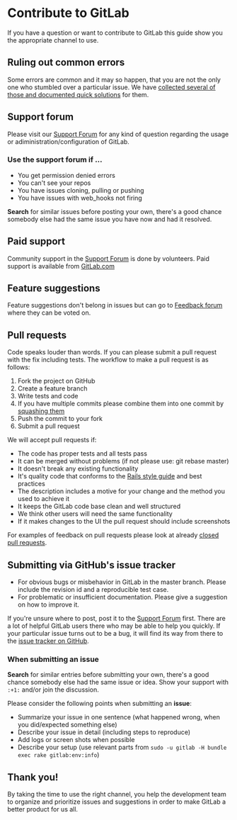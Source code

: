# Contribute to GitLab

If you have a question or want to contribute to GitLab this guide show you the appropriate channel to use.

## Ruling out common errors

Some errors are common and it may so happen, that you are not the only one who stumbled over a particular issue. We have [collected several of those and documented quick solutions](https://github.com/gitlabhq/gitlab-public-wiki/wiki/Trouble-Shooting-Guide) for them.

## Support forum

Please visit our [Support Forum](https://groups.google.com/forum/#!forum/gitlabhq) for any kind of question regarding the usage or adiministration/configuration of GitLab.

### Use the support forum if ...

* You get permission denied errors
* You can't see your repos
* You have issues cloning, pulling or pushing
* You have issues with web_hooks not firing

**Search** for similar issues before posting your own, there's a good chance somebody else had the same issue you have now and had it resolved.

## Paid support

Community support in the [Support Forum](https://groups.google.com/forum/#!forum/gitlabhq) is done by volunteers. Paid support is available from [GitLab.com](http://blog.gitlab.com/services/)

## Feature suggestions

Feature suggestions don't belong in issues but can go to [Feedback forum](http://gitlab.uservoice.com/forums/176466-general) where they can be voted on.

## Pull requests

Code speaks louder than words. If you can please submit a pull request with the fix including tests. The workflow to make a pull request is as follows:

1. Fork the project on GitHub
1. Create a feature branch
1. Write tests and code
1. If you have multiple commits please combine them into one commit by [squashing them](http://git-scm.com/book/en/Git-Tools-Rewriting-History#Squashing-Commits)
1. Push the commit to your fork
1. Submit a pull request

We will accept pull requests if:

* The code has proper tests and all tests pass
* It can be merged without problems (if not please use: git rebase master)
* It doesn't break any existing functionality
* It's quality code that conforms to the [Rails style guide](https://github.com/bbatsov/rails-style-guide) and best practices
* The description includes a motive for your change and the method you used to achieve it
* It keeps the GitLab code base clean and well structured
* We think other users will need the same functionality
* If it makes changes to the UI the pull request should include screenshots

For examples of feedback on pull requests please look at already [closed pull requests](https://github.com/gitlabhq/gitlabhq/pulls?direction=desc&page=1&sort=created&state=closed).

## Submitting via GitHub's issue tracker

* For obvious bugs or misbehavior in GitLab in the master branch. Please include the revision id and a reproducible test case.
* For problematic or insufficient documentation. Please give a suggestion on how to improve it.

If you're unsure where to post, post it to the [Support Forum](https://groups.google.com/forum/#!forum/gitlabhq) first.
There are a lot of helpful GitLab users there who may be able to help you quickly.
If your particular issue turns out to be a bug, it will find its way from there to the [issue tracker on GitHub](https://github.com/gitlabhq/gitlabhq/issues).

### When submitting an issue

**Search** for similar entries before submitting your own, there's a good chance somebody else had the same issue or idea. Show your support with `:+1:` and/or join the discussion.

Please consider the following points when submitting an **issue**:

* Summarize your issue in one sentence (what happened wrong, when you did/expected something else)
* Describe your issue in detail (including steps to reproduce)
* Add logs or screen shots when possible
* Describe your setup (use relevant parts from `sudo -u gitlab -H bundle exec rake gitlab:env:info`)

## Thank you!

By taking the time to use the right channel, you help the development team to organize and prioritize issues and suggestions in order to make GitLab a better product for us all.
